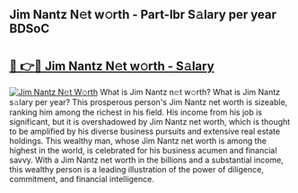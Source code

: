## Jim Nantz N𝚎t w𝚘rth - Part-lbr S𝚊lary per year BDSoC

# <h2><a href="http://gc2hh9.nevu.top/?p=Jim+Nantz">🔗 👉🔴 Jim Nantz N𝚎t w𝚘rth - S𝚊lary</a></h2>

[![Jim Nantz N𝚎t W𝚘rth](https://i.imgur.com/Oavwk0R.jpeg)](http://gc2hh9.nevu.top/?p=Jim+Nantz)
What is Jim Nantz n𝚎t w𝚘rth? What is Jim Nantz s𝚊lary per year?
This prosperous person's Jim Nantz net worth is sizeable, ranking him among the richest in his field. His income from his job is significant, but it is overshadowed by Jim Nantz net worth, which is thought to be amplified by his diverse business pursuits and extensive real estate holdings. This wealthy man, whose Jim Nantz net worth is among the highest in the world, is celebrated for his business acumen and financial savvy. With a Jim Nantz net worth in the billions and a substantial income, this wealthy person is a leading illustration of the power of diligence, commitment, and financial intelligence.
